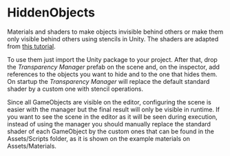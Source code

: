 # HiddenObjects
Materials and shaders to make objects invisible behind others or make them only visible behind others using stencils in Unity. The shaders are adapted from [this tutorial](https://www.ronja-tutorials.com/2018/08/18/stencil-buffers.html).

To use them just import the Unity package to your project. After that, drop the *Transparency Manager* prefab on the scene and, on the inspector, add references to the objects you want to hide and to the one that hides them. On startup the *Transparency Manager* will replace the default standard shader by a custom one with stencil operations.

Since all GameObjects are visible on the editor, configuring the scene is easier with the manager but the final result will only be visible in runtime. If you want to see the scene in the editor as it will be seen during execution, instead of using the manager you should manually replace the standard shader of each GameObject by the custom ones that can be found in the Assets/Scripts folder, as it is shown on the example materials on Assets/Materials.
